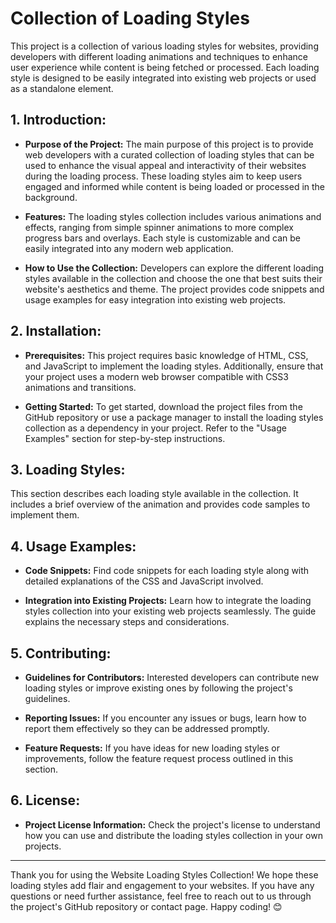 # Collection of Loading Styles

This project is a collection of various loading styles for websites, providing developers with different loading animations and techniques to enhance user experience while content is being fetched or processed. Each loading style is designed to be easily integrated into existing web projects or used as a standalone element.

## 1. Introduction:
- **Purpose of the Project:** The main purpose of this project is to provide web developers with a curated collection of loading styles that can be used to enhance the visual appeal and interactivity of their websites during the loading process. These loading styles aim to keep users engaged and informed while content is being loaded or processed in the background.

- **Features:** The loading styles collection includes various animations and effects, ranging from simple spinner animations to more complex progress bars and overlays. Each style is customizable and can be easily integrated into any modern web application.

- **How to Use the Collection:** Developers can explore the different loading styles available in the collection and choose the one that best suits their website's aesthetics and theme. The project provides code snippets and usage examples for easy integration into existing web projects.

## 2. Installation:
- **Prerequisites:** This project requires basic knowledge of HTML, CSS, and JavaScript to implement the loading styles. Additionally, ensure that your project uses a modern web browser compatible with CSS3 animations and transitions.

- **Getting Started:** To get started, download the project files from the GitHub repository or use a package manager to install the loading styles collection as a dependency in your project. Refer to the "Usage Examples" section for step-by-step instructions.

## 3. Loading Styles:
This section describes each loading style available in the collection. It includes a brief overview of the animation and provides code samples to implement them.

## 4. Usage Examples:
- **Code Snippets:** Find code snippets for each loading style along with detailed explanations of the CSS and JavaScript involved.

- **Integration into Existing Projects:** Learn how to integrate the loading styles collection into your existing web projects seamlessly. The guide explains the necessary steps and considerations.

## 5. Contributing:
- **Guidelines for Contributors:** Interested developers can contribute new loading styles or improve existing ones by following the project's guidelines.

- **Reporting Issues:** If you encounter any issues or bugs, learn how to report them effectively so they can be addressed promptly.

- **Feature Requests:** If you have ideas for new loading styles or improvements, follow the feature request process outlined in this section.

## 6. License:
- **Project License Information:** Check the project's license to understand how you can use and distribute the loading styles collection in your own projects.

---

Thank you for using the Website Loading Styles Collection! We hope these loading styles add flair and engagement to your websites. If you have any questions or need further assistance, feel free to reach out to us through the project's GitHub repository or contact page. Happy coding! :blush:
